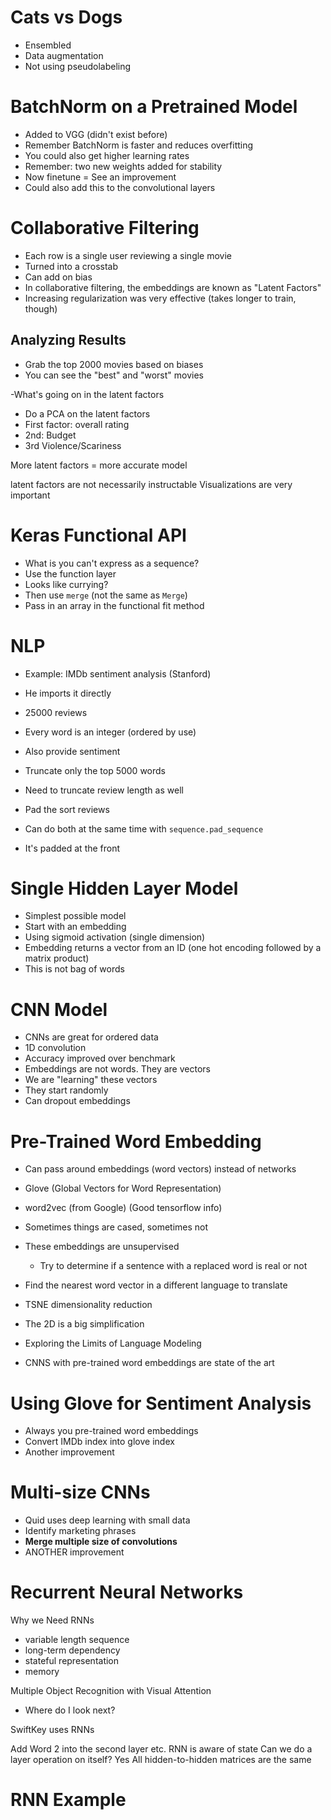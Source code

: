 # Cats vs Dogs

- Ensembled
- Data augmentation
- Not using pseudolabeling

# BatchNorm on a Pretrained Model

- Added to VGG (didn't exist before) 
- Remember BatchNorm is faster and reduces overfitting
- You could also get higher learning rates
- Remember: two new weights added for stability
- Now finetune = See an improvement
- Could also add this to the convolutional layers

# Collaborative Filtering

- Each row is a single user reviewing a single movie
- Turned into a crosstab
- Can add on bias
- In collaborative filtering, the embeddings are known as "Latent Factors"
- Increasing regularization was very effective (takes longer to train, though)

## Analyzing Results

- Grab the top 2000 movies based on biases
- You can see the "best" and "worst" movies

-What's going on in the latent factors
- Do a PCA on the latent factors
- First factor: overall rating
- 2nd: Budget
- 3rd Violence/Scariness

More latent factors = more accurate model

latent factors are not necessarily instructable
Visualizations are very important

# Keras Functional API

- What is you can't express as a sequence?
- Use the function layer
- Looks like currying?
- Then use `merge` (not the same as `Merge`)
- Pass in an array in the functional fit method

# NLP

- Example: IMDb sentiment analysis (Stanford)
- He imports it directly
- 25000 reviews
- Every word is an integer (ordered by use)
- Also provide sentiment

- Truncate only the top 5000 words
- Need to truncate review length as well
- Pad the sort reviews
- Can do both at the same time with `sequence.pad_sequence`
- It's padded at the front

# Single Hidden Layer Model

- Simplest possible model
- Start with an embedding
- Using sigmoid activation (single dimension)
- Embedding returns a vector from an ID (one hot encoding followed by a matrix product)
- This is not bag of words

# CNN Model

- CNNs are great for ordered data
- 1D convolution
- Accuracy improved over benchmark
- Embeddings are not words. They are vectors
- We are "learning" these vectors
- They start randomly
- Can dropout embeddings

# Pre-Trained Word Embedding

- Can pass around embeddings (word vectors) instead of networks
- Glove (Global Vectors for Word Representation)
- word2vec (from Google) (Good tensorflow info)
- Sometimes things are cased, sometimes not
- These embeddings are unsupervised
	- Try to determine if a sentence with a replaced word is real or not
- Find the nearest word vector in a different language to translate

- TSNE dimensionality reduction
- The 2D is a big simplification
- Exploring the Limits of Language Modeling
- CNNS with pre-trained word embeddings are state of the art

# Using Glove for Sentiment Analysis

- Always you pre-trained word embeddings
- Convert IMDb index into glove index
- Another improvement

# Multi-size CNNs

- Quid uses deep learning with small data
- Identify marketing phrases
- **Merge multiple size of convolutions**
- ANOTHER improvement

# Recurrent Neural Networks

Why we Need RNNs
  - variable length sequence
  - long-term dependency
  - stateful representation
  - memory

Multiple Object Recognition with Visual Attention
- Where do I look next?

SwiftKey uses RNNs

Add Word 2 into the second layer etc.
RNN is aware of state
Can we do a layer operation on itself? Yes
All hidden-to-hidden matrices are the same

# RNN Example